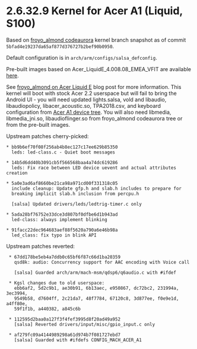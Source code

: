 2.6.32.9 Kernel for Acer A1 (Liquid, S100)
==========================================

Based on [froyo_almond codeaurora][1] kernel branch snapshot as of
commit `5bfad4e19237da65af877d376727b2bef90b0950`.

Default configuration is in `arch/arm/configs/salsa_defconfig`.

Pre-built images based on Acer_LiquidE_4.008.08_EMEA_VFIT are available
[here][4].

See [froyo_almond on Acer Liquid E][2] blog post for more information.
This kernel will boot with stock Acer 2.2 userspace but will fail to
bring the Android UI - you will need updated lights.salsa, vold and
libaudio, libaudiopolicy, libacer_acoustic.so, TPA2018.csv, and keyboard
configuration from [Acer A1 device tree][3]. You will also
need libmedia, libmedia_jni.so, libaudioflinger.so from froyo_almond
codeaurora tree or from the pre-built images.

Upstream patches cherry-picked:

```
* bb9b6ef70f08f256ab4b8ec127c17ee629b85350
  leds: led-class.c - Quiet boot messages

* 14b5d6dd40b3091cb5f566568baa4a74dc619286
  leds: Fix race between LED device uevent and actual attributes creation

* 5a0e3ad6af8660be21ca98a971cd00f331318c05
  include cleanup: Update gfp.h and slab.h includes to prepare for
  breaking implicit slab.h inclusion from percpu.h

  [salsa] Updated drivers/leds/ledtrig-timer.c only

* 5ada28bf76752e33dce3d807bf0dfbe6d1b943ad
  led-class: always implement blinking

* 91facc22dec964683aef88f5620a790a6e46b98a
  led_class: fix typo in blink API
```

Upstream patches reverted:
```
 * 67dd178be5eb4a7ddb0c65bf6f87c66d1ba20359
   qsd8k: audio: Concurrency support for AAC encoding with Voice call

   [salsa] Guarded arch/arm/mach-msm/qdsp6/q6audio.c with #ifdef

 * Kgsl changes due to old userspace:
   ebb6af2, 5d2c9b1, ae30b91, 6b13aec, e950867, dc72bc2, 231994a, 3ec3994,
   9549b58, d7604ff, 2c21da7, 48f7784, 67120c8, 3d877ee, f0e9e1d, a4ff80e,
   59f1f1b, a440382, a845c6b

 * 112595d2baa0a127f3f4fef3995d8f20ad49a952
   [salsa] Reverted drivers/input/misc/gpio_input.c only

 * af279fc09a4144989298a61d974b7f081727ebd7
   [salsa] Guarded with #ifdefs CONFIG_MACH_ACER_A1

```

[1]: git://codeaurora.org/quic/la/kernel/msm
[2]: http://rtg.in.ua/2013/05/29/froyo_almond-on-acer-liquid-e/
[3]: https://github.com/roman-yepishev/android-device-acer-a1
[4]: http://yadi.sk/d/evctd6V25hnau
